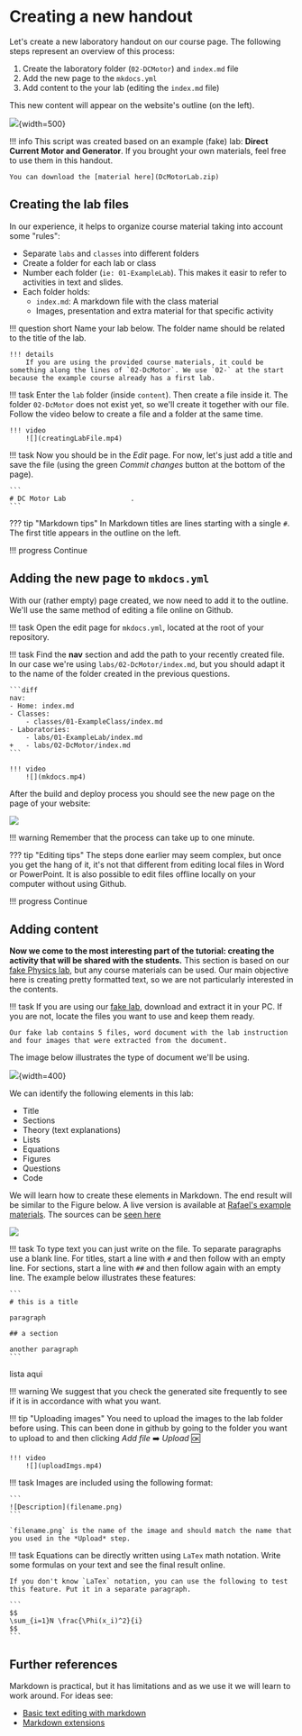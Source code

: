 # Creating a new handout

Let's create a new laboratory handout on our course page. The following steps represent an overview of this process:

1. Create the laboratory folder (`02-DCMotor`) and `index.md` file
1. Add the new page to the `mkdocs.yml`
1. Add content to the your lab (editing the `index.md` file)

This new content will appear on the website's outline (on the left).

![](newlab.png){width=500}

!!! info
    This script was created based on an example (fake) lab: **Direct Current Motor and Generator**. If you brought your own materials, feel free to use them in this handout. 
    
    You can download the [material here](DcMotorLab.zip)

## Creating the lab files

In our experience, it helps to organize course material taking into account some "rules":

- Separate `labs` and `classes` into different folders
- Create a folder for each lab or class
- Number each folder (`ie: 01-ExampleLab`). This makes it easir to refer to activities in text and slides.
- Each folder holds:
    - `index.md`: A markdown file with the class material
    - Images, presentation and extra material for that specific activity

!!! question short
    Name your lab below. The folder name should be related to the title of the lab.
    
    !!! details
        If you are using the provided course materials, it could be something along the lines of `02-DcMotor`. We use `02-` at the start because the example course already has a first lab.

!!! task
    Enter the `lab` folder (inside `content`). Then create a file inside it. The folder `02-DcMotor` does not exist yet, so we'll create it together with our file. Follow the video below to create a file and a folder at the same time.

    !!! video
        ![](creatingLabFile.mp4)

!!! task
    Now you should be in the *Edit* page. For now, let's just add a title and save the file (using the green *Commit changes* button at the bottom of the page).

    ```
    # DC Motor Lab                .
    ```

??? tip "Markdown tips"
    In Markdown titles are lines starting with a single `#`. The first title appears in the outline on the left. 

!!! progress
    Continue

## Adding the new page to `mkdocs.yml`

With our (rather empty) page created, we now need to add it to the outline. We'll use the same method of editing a file online on Github.

!!! task
    Open the edit page for `mkdocs.yml`, located at the root of your repository.

!!! task
    Find the **nav** section and add the path to your recently created file. In our case we're using `labs/02-DcMotor/index.md`, but you should adapt it to the name of the folder created in the previous questions. 

    ```diff
    nav:
    - Home: index.md
    - Classes:
        - classes/01-ExampleClass/index.md
    - Laboratories:
        - labs/01-ExampleLab/index.md
    +   - labs/02-DcMotor/index.md
    ```

    !!! video 
        ![](mkdocs.mp4)

After the build and deploy process you should see the new page on the page of your website:

![](dcMotorPage.png)

!!! warning
    Remember that the process can take up to one minute.

??? tip "Editing tips"
    The steps done earlier may seem complex, but once you get the hang of it, it's not that different from editing local files in Word or PowerPoint. It is also possible to edit files offline locally on your computer without using Github.

!!! progress
    Continue
    
## Adding content

**Now we come to the most interesting part of the tutorial: creating the activity that will be shared with the students.** This section is based on our [fake Physics lab](DcMotorLab.zip), but any course materials can be used. Our main objective here is creating pretty formatted text, so we are not particularly interested in the contents. 


!!! task
    If you are using our [fake lab](DcMotorLab.zip), download and extract it in your PC. If you are not, locate the files you want to use and keep them ready.

    Our fake lab contains 5 files, word document with the lab instruction and four images that were extracted from the document.

The image below illustrates the type of document we'll be using. 

![](dcMotorLab.png){width=400}

We can identify the following elements in this lab:

- Title
- Sections 
- Theory (text explanations)
- Lists
- Equations
- Figures
- Questions 
- Code

We will learn how to create these elements in Markdown. The end result will be similar to the Figure below. A live version is available at [Rafael's example materials](https://rafaelcorsi.github.io/active-handout-example-course/labs/02-DcMotor/). The sources can be [seen here](https://raw.githubusercontent.com/rafaelcorsi/active-handout-example-course/main/content/labs/02-DcMotor/index.md)

![](result.png)




!!! task
    To type text you can just write on the file. To separate paragraphs use a blank line. For titles, start a line with `#` and then follow with an empty line. For sections, start a line with `##` and then follow again with an empty line. The example below illustrates these features:

    ```
    # this is a title

    paragraph

    ## a section

    another paragraph
    ```


lista aqui

!!! warning
    We suggest that you check the generated site frequently to see if it is in accordance with what you want.

!!! tip "Uploading images"
    You need to upload the images to the lab folder before using. This can been done in github by going to the folder you want to upload to and then clicking *Add file* :arrow_right: *Upload* :ok:
    
    !!! video
        ![](uploadImgs.mp4)

!!! task
    Images are included using the following format:

    ```
    ![Description](filename.png)
    ```

    `filename.png` is the name of the image and should match the name that you used in the *Upload* step.

!!! task
    Equations can be directly written using `LaTex` math notation. Write some formulas on your text and see the final result online.

    If you don't know `LaTex` notation, you can use the following to test this feature. Put it in a separate paragraph.

    ```
    $$
    \sum_{i=1}N \frac{\Phi(x_i)^2}{i}
    $$
    ```

## Further references


Markdown is practical, but it has limitations and as we use it we will learn to work around.  For ideas see:

- [Basic text editing with markdown](https://insper-education.github.io/active-handout/reference/basic-editing/)
- [Markdown extensions](https://insper-education.github.io/active-handout/reference/advanced-editing/)
    